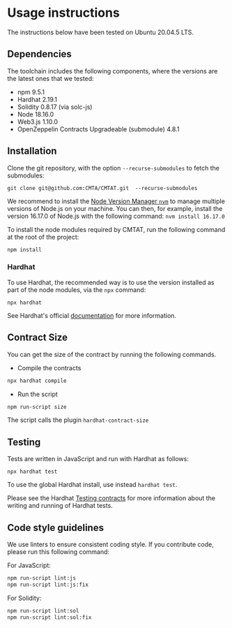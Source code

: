 # Usage instructions

The instructions below have been tested on Ubuntu 20.04.5 LTS.

## Dependencies

The toolchain includes the following components, where the versions
are the latest ones that we tested:

- npm 9.5.1
- Hardhat 2.19.1
- Solidity 0.8.17 (via solc-js)
- Node 18.16.0
- Web3.js 1.10.0
- OpenZeppelin Contracts Upgradeable (submodule) 4.8.1

## Installation

Clone the git repository, with the option `--recurse-submodules` to fetch the submodules:

`git clone git@github.com:CMTA/CMTAT.git  --recurse-submodules`

We recommend to install the [Node Version Manager `nvm`](https://github.com/nvm-sh/nvm) to manage multiple versions of Node.js on your machine. You can then, for example, install the version 16.17.0 of Node.js with the following command: `nvm install 16.17.0`

To install the node modules required by CMTAT, run the following command at the root of the project:

`npm install`

### Hardhat

To use Hardhat, the recommended way is to use the version installed as
part of the node modules, via the `npx` command:

`npx hardhat`

See Hardhat's official [documentation](https://hardhat.org/docs) for more information.

## Contract Size

You can get the size of the contract by running the following commands.

- Compile the contracts

```bash
npx hardhat compile
```

- Run the script

```bash
npm run-script size
```

The script calls the plugin `hardhat-contract-size`

## Testing

Tests are written in JavaScript and run with Hardhat as follows:

`npx hardhat test`

To use the global Hardhat install, use instead `hardhat test`.

Please see the Hardhat [Testing contracts](https://hardhat.org/hardhat-runner/docs/guides/test-contracts) for more information about the writing and running of Hardhat tests.

## Code style guidelines

We use linters to ensure consistent coding style. If you contribute code, please run this following command:

For JavaScript:
```bash
npm run-script lint:js
npm run-script lint:js:fix
```

For Solidity:
```bash
npm run-script lint:sol
npm run-script lint:sol:fix
```
